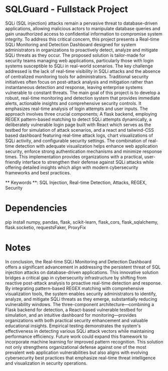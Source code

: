 # SQLGuard - Fullstack Project

SQLi (SQL injection) attacks remain a pervasive threat to database-driven applications, allowing malicious actors to manipulate database queries and gain unauthorized access to confidential information to compromise system integrity. To address this critical concern, this project presents a Real-time SQLi Monitoring and Detection Dashboard designed for system administrators in organizations to proactively detect, analyze and mitigate SQLi threats as they occur. The proposed solution is tailor-made for security teams managing web applications, particularly those with login systems susceptible to SQLi in real-world scenarios. The key challenge addressed is the lack of real-time visibility in SQLi attacks and the absence of centralized monitoring tools for administrators. Traditional security initiatives often focus on post-attack analysis and mitigation rather than instantaneous detection and response, leaving enterprise systems vulnerable to constant threats. The main goal of this project is to develop a robust, real-time monitoring and detection system that provides immediate alerts, actionable insights and comprehensive security controls. It emphasizes real-time analysis of login attempts and user inputs. The approach involves three crucial components; A flask backend, employing REGEX pattern-based matching to detect SQLi attempts dynamically, a deliberately vulnerable login page built with React which serves as the testbed for simulation of attack scenarios, and a react and tailwind-CSS based dashboard featuring real-time attack logs, chart visualizations of SQLi activity, and configurable security settings. The combination of real-time detection with adequate visualization helps enhance web application security, enforce strong authentication mechanisms and minimize response times. This implementation provides organizations with a practical, user-friendly interface to strengthen their defense against SQLi attacks while offering detailed insights which align with modern cybersecurity frameworks and best practices.

** Keywords **: SQL Injection, Real-time Detection, Attacks, REGEX, Security

# Dependencies 
pip install numpy, pandas, flask, scikit-learn, flask_cors, flask_sqlalchemy, flask.socketio, requestsFaker, ProxyFix

# Notes 

In conclusion, the Real-time SQLi Monitoring and Detection Dashboard offers a significant advancement in addressing the persistent threat of SQL injection attacks on database-driven applications. This innovative solution bridges a critical gap in cybersecurity infrastructure by shifting from reactive post-attack analysis to proactive real-time detection and response. By integrating pattern-based REGEX matching with comprehensive visualization tools, the system enables security administrators to identify, analyze, and mitigate SQLi threats as they emerge, substantially reducing vulnerability windows.
The three-component architecture—combining a Flask backend for detection, a React-based vulnerable testbed for simulation, and an intuitive dashboard for monitoring—provides organizations with both practical security enhancement and valuable educational insights. Empirical testing demonstrates the system's effectiveness in detecting various SQLi attack vectors while maintaining performance efficiency. Future work could expand this framework to incorporate machine learning for improved pattern recognition. This solution not only strengthens organizational defense against one of the most prevalent web application vulnerabilities but also aligns with evolving cybersecurity best practices that emphasize real-time threat intelligence and visualization in security operations.


